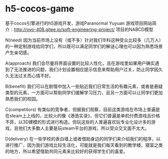 # h5-cocos-game
基于cocos引擎进行的h5游戏开发，游戏Paranormal Yuyuan 游戏项目网站简介：http://ovo-408.gitee.io/soft-engineering-project/
项目的NABCD模型

N(need)
因为当前市场上没有（或不多）针对我们华科这种受众比较多（几万人）的一种定制游戏给同学们，所以既可以满足同学们的解谜心理也可以因为熟悉场景产生亲切感。


A(approach)
我们会尽量将界面设置的比较人性化，且在游戏里如果用户确实遇到了无法推进的问题，我们计划设置相应提示信息来帮助用户过关，防止同学因久久无法过关而心情不好。


B(benefit)
我们可以在剧情中加入一些贴近我们日常生活的有趣元素，或者是悬疑类型的元素，一方面可以帮助同学们缓解学习压力，且另一方面可以让同学们更加熟悉我们的校园。


C(competitors)
有类似的竞争者，但据我们观察，目前这类游戏在市场上普遍是在steam上上线的，比较火的像《港诡实录》，但它们普遍是单机付费游戏且价格不菲，以3D建模的形式进行构造。但玩这些的人普遍喜欢玩专业化设计多的游戏，且他们大多数人主要是玩steam平台的游戏，所以受众交叉面不太大。


D(delivery)
在一些学校的表白墙上或者借助身边的同学们来介绍我们的程序，以进行推广，因为我们游戏比较生活化，可能就是我们每天看到的教学楼、寝室之类的地方，所以希望借助共同元素来比较好的获得学生们的喜爱。
